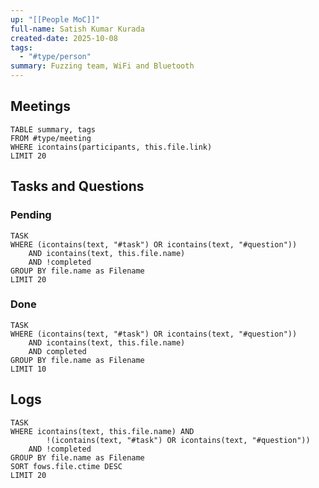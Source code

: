 ```yaml
---
up: "[[People MoC]]"
full-name: Satish Kumar Kurada
created-date: 2025-10-08
tags:
  - "#type/person"
summary: Fuzzing team, WiFi and Bluetooth
---
```


## Meetings
```dataview
TABLE summary, tags
FROM #type/meeting
WHERE icontains(participants, this.file.link)
LIMIT 20
```
## Tasks and Questions

### Pending

```dataview
TASK
WHERE (icontains(text, "#task") OR icontains(text, "#question"))
	AND icontains(text, this.file.name)
	AND !completed
GROUP BY file.name as Filename
LIMIT 20
```

### Done

```dataview
TASK
WHERE (icontains(text, "#task") OR icontains(text, "#question"))
	AND icontains(text, this.file.name)
	AND completed
GROUP BY file.name as Filename
LIMIT 10
```

## Logs

```dataview
TASK
WHERE icontains(text, this.file.name) AND 
		!(icontains(text, "#task") OR icontains(text, "#question"))
	AND !completed
GROUP BY file.name as Filename
SORT fows.file.ctime DESC
LIMIT 20
```
